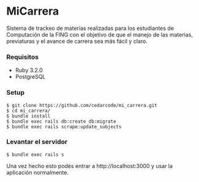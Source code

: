 # MiCarrera

Sistema de trackeo de materias realizadas para los estudiantes de Computación de la FING con el objetivo de que el manejo de las materias, previaturas y el avance de carrera sea más fácil y claro.

### Requisitos

* Ruby 3.2.0
* PostgreSQL

### Setup

```
$ git clone https://github.com/cedarcode/mi_carrera.git
$ cd mi_carrera/
$ bundle install
$ bundle exec rails db:create db:migrate
$ bundle exec rails scrape:update_subjects
```

### Levantar el servidor

```
$ bundle exec rails s
```

Una vez hecho esto podés entrar a http://localhost:3000 y usar la aplicación normalmente.
